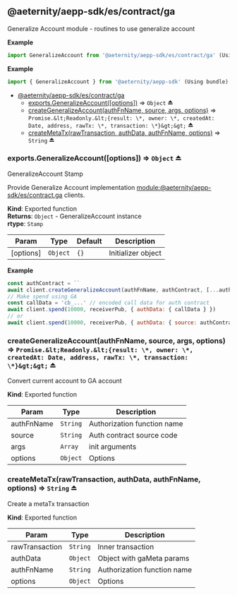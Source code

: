 <a id="module_@aeternity/aepp-sdk/es/contract/ga"></a>

## @aeternity/aepp-sdk/es/contract/ga
Generalize Account module - routines to use generalize account

**Example**  
```js
import GeneralizeAccount from '@aeternity/aepp-sdk/es/contract/ga' (Using tree-shaking)
```
**Example**  
```js
import { GeneralizeAccount } from '@aeternity/aepp-sdk' (Using bundle)
```

* [@aeternity/aepp-sdk/es/contract/ga](#module_@aeternity/aepp-sdk/es/contract/ga)
    * [exports.GeneralizeAccount([options])](#exp_module_@aeternity/aepp-sdk/es/contract/ga--exports.GeneralizeAccount) ⇒ `Object` ⏏
    * [createGeneralizeAccount(authFnName, source, args, options)](#exp_module_@aeternity/aepp-sdk/es/contract/ga--createGeneralizeAccount) ⇒ `Promise.&lt;Readonly.&lt;{result: \*, owner: \*, createdAt: Date, address, rawTx: \*, transaction: \*}&gt;&gt;` ⏏
    * [createMetaTx(rawTransaction, authData, authFnName, options)](#exp_module_@aeternity/aepp-sdk/es/contract/ga--createMetaTx) ⇒ `String` ⏏

<a id="exp_module_@aeternity/aepp-sdk/es/contract/ga--exports.GeneralizeAccount"></a>

### exports.GeneralizeAccount([options]) ⇒ `Object` ⏏
GeneralizeAccount Stamp

Provide Generalize Account implementation
[module:@aeternity/aepp-sdk/es/contract.ga](module:@aeternity/aepp-sdk/es/contract.ga) clients.

**Kind**: Exported function  
**Returns**: `Object` - GeneralizeAccount instance  
**rtype**: `Stamp`

| Param | Type | Default | Description |
| --- | --- | --- | --- |
| [options] | `Object` | <code>{}</code> | Initializer object |

**Example**  
```js
const authContract = ``
await client.createGeneralizeAccount(authFnName, authContract, [...authFnArguments]
// Make spend using GA
const callData = 'cb_...' // encoded call data for auth contract
await client.spend(10000, receiverPub, { authData: { callData } })
// or
await client.spend(10000, receiverPub, { authData: { source: authContract, args: [...authContractArgs] } }) // sdk will prepare callData itself
```
<a id="exp_module_@aeternity/aepp-sdk/es/contract/ga--createGeneralizeAccount"></a>

### createGeneralizeAccount(authFnName, source, args, options) ⇒ `Promise.&lt;Readonly.&lt;{result: \*, owner: \*, createdAt: Date, address, rawTx: \*, transaction: \*}&gt;&gt;` ⏏
Convert current account to GA account

**Kind**: Exported function  

| Param | Type | Description |
| --- | --- | --- |
| authFnName | `String` | Authorization function name |
| source | `String` | Auth contract source code |
| args | `Array` | init arguments |
| options | `Object` | Options |

<a id="exp_module_@aeternity/aepp-sdk/es/contract/ga--createMetaTx"></a>

### createMetaTx(rawTransaction, authData, authFnName, options) ⇒ `String` ⏏
Create a metaTx transaction

**Kind**: Exported function  

| Param | Type | Description |
| --- | --- | --- |
| rawTransaction | `String` | Inner transaction |
| authData | `Object` | Object with gaMeta params |
| authFnName | `String` | Authorization function name |
| options | `Object` | Options |

